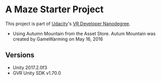 # A Maze Starter Project

This project is part of [Udacity](https://www.udacity.com "Udacity - Be in demand")'s [VR Developer Nanodegree](https://www.udacity.com/course/vr-developer-nanodegree--nd017).

- Using Autumn Mountain from the Asset Store. Autum Mountain was created by GameWarming on May 16, 2016

## Versions
- Unity 2017.2.0f3
- GVR Unity SDK v1.70.0
